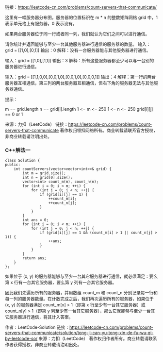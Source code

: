 链接：https://leetcode-cn.com/problems/count-servers-that-communicate/

这里有一幅服务器分布图，服务器的位置标识在 m * n 的整数矩阵网格 grid 中，1 表示单元格上有服务器，0 表示没有。

如果两台服务器位于同一行或者同一列，我们就认为它们之间可以进行通信。

请你统计并返回能够与至少一台其他服务器进行通信的服务器的数量。
输入：grid = [[1,0],[0,1]]
输出：0
解释：没有一台服务器能与其他服务器进行通信。

输入：grid = [[1,0],[1,1]]
输出：3
解释：所有这些服务器都至少可以与一台别的服务器进行通信。

输入：grid = [[1,1,0,0],[0,0,1,0],[0,0,1,0],[0,0,0,1]]
输出：4
解释：第一行的两台服务器互相通信，第三列的两台服务器互相通信，但右下角的服务器无法与其他服务器通信。
 

提示：

m == grid.length
n == grid[i].length
1 <= m <= 250
1 <= n <= 250
grid[i][j] == 0 or 1


来源：力扣（LeetCode）
链接：https://leetcode-cn.com/problems/count-servers-that-communicate
著作权归领扣网络所有。商业转载请联系官方授权，非商业转载请注明出处。

### C++解法一 ###
```
class Solution {
public:
    int countServers(vector<vector<int>>& grid) {
        int m = grid.size();
        int n = grid[0].size();
        vector<int> count_m(m), count_n(n);
        for (int i = 0; i < m; ++i) {
            for (int j = 0; j < n; ++j) {
                if (grid[i][j] == 1) {
                    ++count_m[i];
                    ++count_n[j];
                }
            }
        }
        int ans = 0;
        for (int i = 0; i < m; ++i) {
            for (int j = 0; j < n; ++j) {
                if (grid[i][j] == 1 && (count_m[i] > 1 || count_n[j] > 1)) {
                    ++ans;
                }
            }
        }
        return ans;
    }
};
```
如果位于 (x, y) 的服务器能够与至少一台其它服务器进行通信，就必须满足：要么第 x 行有一台其它服务器，要么第 y 列有一台其它服务器。

因此我们先遍历所有的服务器，并用数组 count_m 和 count_n 分别记录每一行和每一列的服务器数量。在计数完成之后，我们再次遍历所有的服务器，如果位于 (x, y) 的服务器满足 count_m[x] > 1（即第 x 行至少有一台其它服务器）或 count_n[y] > 1（即第 y 列至少有一台其它服务器），那么它就能够与至少一台其它服务器进行通信，将其计入答案。

作者：LeetCode-Solution
链接：https://leetcode-cn.com/problems/count-servers-that-communicate/solution/tong-ji-can-yu-tong-xin-de-fu-wu-qi-by-leetcode-so/
来源：力扣（LeetCode）
著作权归作者所有。商业转载请联系作者获得授权，非商业转载请注明出处。
